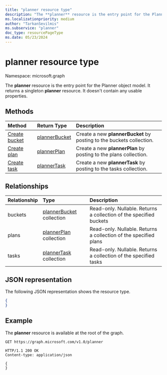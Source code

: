 ```yaml
---
title: "planner resource type"
description: "The **planner** resource is the entry point for the Planner object model. It returns a singleton **planner** resource.  It doesn't contain any usable properties."
ms.localizationpriority: medium
author: "TarkanSevilmis"
ms.subservice: "planner"
doc_type: resourcePageType
ms.date: 05/23/2024
---
```


# planner resource type

Namespace: microsoft.graph

The **planner** resource is the entry point for the Planner object model. It returns a singleton **planner** resource.  It doesn't contain any usable properties.


## Methods

| Method		   | Return Type	|Description|
|:---------------|:--------|:----------|
|[Create bucket](../api/planner-post-buckets.md) |[plannerBucket](plannerbucket.md)| Create a new **plannerBucket** by posting to the buckets collection.|
|[Create plan](../api/planner-post-plans.md) |[plannerPlan](plannerplan.md)| Create a new **plannerPlan** by posting to the plans collection.|
|[Create task](../api/planner-post-tasks.md) |[plannerTask](plannertask.md)| Create a new **plannerTask** by posting to the tasks collection.|

## Relationships
| Relationship | Type	|Description|
|:---------------|:--------|:----------|
|buckets|[plannerBucket](plannerbucket.md) collection| Read-only. Nullable. Returns a collection of the specified buckets|
|plans|[plannerPlan](plannerplan.md) collection| Read-only. Nullable. Returns a collection of the specified plans|
|tasks|[plannerTask](plannertask.md) collection| Read-only. Nullable. Returns a collection of the specified tasks|

## JSON representation
The following JSON representation shows the resource type.

<!-- {
  "blockType": "resource",
  "baseType": "microsoft.graph.entity",
  "@odata.type": "microsoft.graph.planner"
}-->

```json
{
}
```

## Example

The **planner** resource is available at the root of the graph.

<!--{
  "blockType": "request"
}-->
```http
GET https://graph.microsoft.com/v1.0/planner
```

<!--{
  "blockType": "response",
  "truncated": true,
  "@odata.type": "microsoft.graph.planner"
}-->
```http
HTTP/1.1 200 OK
Content-type: application/json

{
}
```

<!-- uuid: 8fcb5dbc-d5aa-4681-8e31-b001d5168d79
2015-10-25 14:57:30 UTC -->
<!-- {
  "type": "#page.annotation",
  "description": "planner resource",
  "keywords": "",
  "section": "documentation",
  "tocPath": ""
}-->

